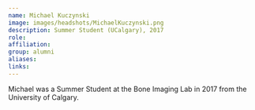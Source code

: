 ```yaml
---
name: Michael Kuczynski
image: images/headshots/MichaelKuczynski.png
description: Summer Student (UCalgary), 2017
role: 
affiliation: 
group: alumni
aliases: 
links:
---
```


Michael was a Summer Student at the Bone Imaging Lab in 2017 from the University of Calgary.